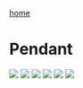 [home](index.html)


# Pendant

![](https://i.imgur.com/K1w4bk8.png)
![](https://i.imgur.com/qIdr2zT.jpg)
![](https://i.imgur.com/J8ZmGNk.jpg)
![](https://i.imgur.com/Wd794fs.jpg)
![](https://i.imgur.com/affCIzH.jpg)
![](https://i.imgur.com/ovnrRq5.jpg)
